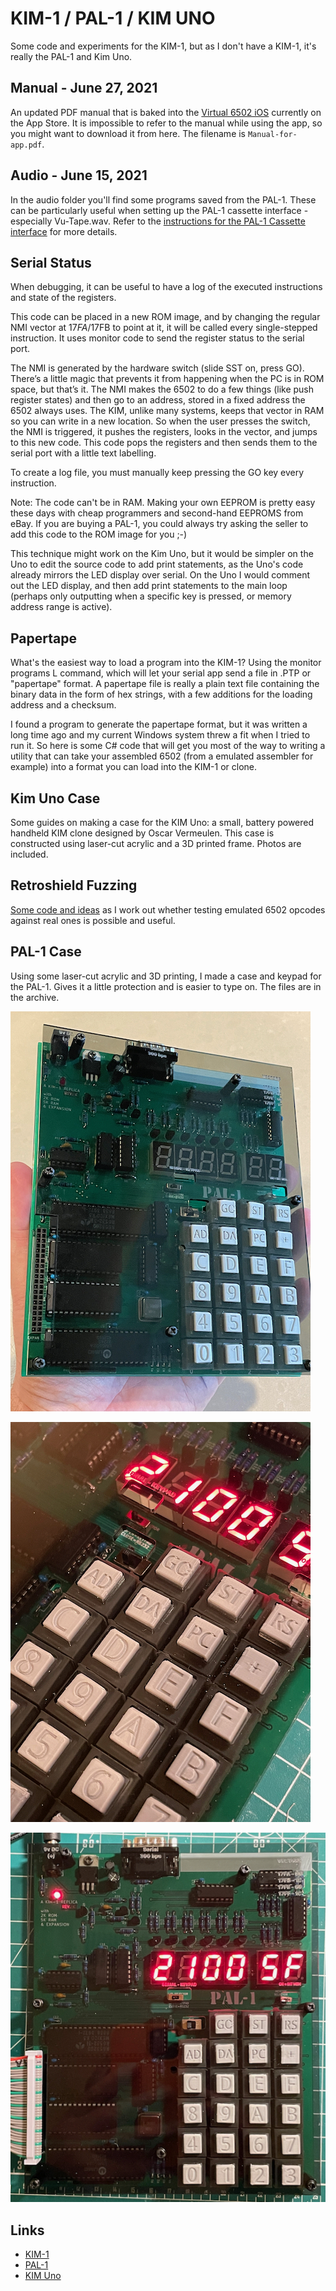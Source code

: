 # KIM-1 / PAL-1 / KIM UNO


Some code and experiments for the KIM-1, but as I don't have a KIM-1, it's really the PAL-1 and Kim Uno.

## Manual - June 27, 2021

An updated PDF manual that is baked into the [Virtual 6502 iOS](https://appstoreconnect.apple.com/apps/1548356829/appstore/info#:~:text=Additional%20Information-,View,-on%20App%20Store) currently on the App Store. It is impossible to refer to the manual while using the app, so you might want to download it from here. The filename is ```Manual-for-app.pdf```.




## Audio - June 15, 2021

In the audio folder you'll find some programs saved from the PAL-1. These can be particularly useful when setting up the PAL-1 cassette interface - especially Vu-Tape.wav. Refer to the [instructions for the PAL-1 Cassette interface](http://pal.aibs.ws/assets/Cassette_expansion_manual.pdf) for more details. 

## Serial Status

When debugging, it can be useful to have a log of the executed instructions and state of the 
registers. 

This code can be placed in a new ROM image, and by changing the regular NMI vector at $17FA/$17FB to point at it,
it will be called every single-stepped instruction. It uses monitor code to send the register status to the serial port. 

The NMI is generated by the hardware switch (slide SST on, press GO). There’s a little magic that prevents it from 
happening when the PC is in ROM space, but that’s it. The NMI makes the 6502 to do a few things (like push register
states) and then go to an address, stored in a fixed address the 6502 always uses. The KIM, unlike many systems, 
keeps that vector in RAM so you can write in a new location. So when the user presses the switch, the NMI is triggered, 
it pushes the registers, looks in the vector, and jumps to this new code. This code pops the registers and then sends 
them to the serial port with a little text labelling. 

To create a log file, you must manually keep pressing the GO key every instruction.

Note: The code can't be in RAM. Making your own EEPROM is pretty easy these days with cheap programmers and second-hand
EEPROMS from eBay. If you are buying a PAL-1, you could always try asking the seller to add this code to the ROM image
for you ;-)

This technique might work on the Kim Uno, but it would be simpler on the Uno to edit the source code to add print statements, 
as the Uno's code already mirrors the LED display over serial. On the Uno I would comment out the LED display, and then
add print statements to the main loop (perhaps only outputting when a specific key is pressed, or memory address range
is active).

## Papertape

What's the easiest way to load a program into the KIM-1? Using the monitor programs L command, which will let your serial app
send a file in .PTP or "papertape" format. A papertape file is really a plain text file containing the binary data in the form 
of hex strings, with a few additions for the loading address and a checksum.

I found a program to generate the papertape format, but it was written a long time ago and my current Windows system threw
a fit when I tried to run it. So here is some C# code that will get you most of the way to writing a utility that can take
your assembled 6502 (from a emulated assembler for example) into a format you can load into the KIM-1 or clone.



## Kim Uno Case

Some guides on making a case for the KIM Uno: a small, battery powered handheld KIM clone designed by Oscar Vermeulen. 
This case is constructed using laser-cut acrylic and a 3D printed frame. Photos are included.

## Retroshield Fuzzing

[Some code and ideas](retroshield/retroshield.md) as I work out whether testing emulated 6502 opcodes against real ones is possible and useful.

## PAL-1 Case

Using some laser-cut acrylic and 3D printing, I made a case and keypad for the PAL-1. Gives it a little protection and is easier to type on. The files are in the archive.

![](pal1a.jpeg)

![](pal1b.jpeg)

![](pal1c.jpeg)


## Links

* [KIM-1](https://www.wikipedia.org/wiki/KIM-1)
* [PAL-1](https://www.tindie.com/products/tkoak/pal-1-a-mos-6502-powered-computer-kit/)
* [KIM Uno](https://obsolescence.wixsite.com/obsolescence/kim-uno-summary-c1uuh)
